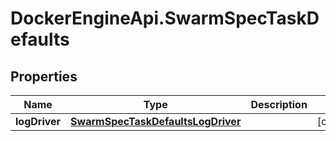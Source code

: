 # DockerEngineApi.SwarmSpecTaskDefaults

## Properties
Name | Type | Description | Notes
------------ | ------------- | ------------- | -------------
**logDriver** | [**SwarmSpecTaskDefaultsLogDriver**](SwarmSpecTaskDefaultsLogDriver.md) |  | [optional] 


